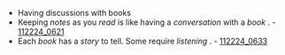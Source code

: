 - Having discussions with books
- Keeping  _notes_  as you  _read_  is like having a  _conversation_  with a  _book_ . - [112224_0621](../DATA/112224_0621.md)
- Each  _book_  has a  _story_  to tell. Some require  _listening_ . - [112224_0633](../DATA/112224_0633.md)
